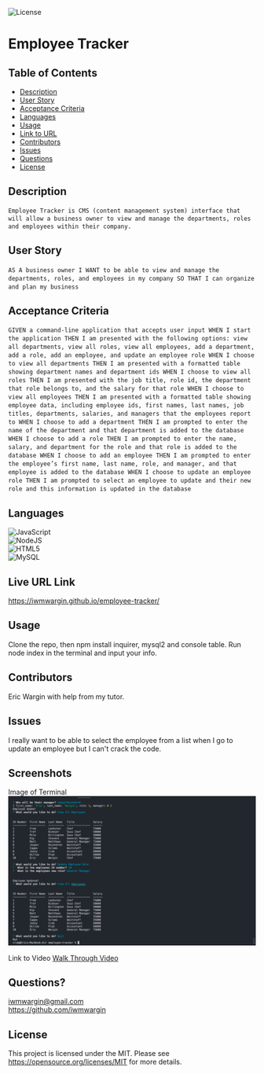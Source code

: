 
  ![License](https://img.shields.io/badge/License-MIT-yellow.svg)
  # Employee Tracker
  ## Table of Contents
  * [Description](#description)
  * [User Story](#user-story)
  * [Acceptance Criteria](#acceptance-criteria)
  * [Languages](#languages)
  * [Usage](#usage)
  * [Link to URL](#live-url-link)
  * [Contributors](#contributors)
  * [Issues](#issues)
  * [Questions](#questions)
  * [License](#license)
  

  ## Description
    Employee Tracker is CMS (content management system) interface that will allow a business owner to view and manage the departments, roles and employees within their company.
  ## User Story
  ``AS A business owner
    I WANT to be able to view and manage the departments, roles, and employees in my company
    SO THAT I can organize and plan my business``

  ## Acceptance Criteria
  ``GIVEN a command-line application that accepts user input
    WHEN I start the application
    THEN I am presented with the following options: view all departments, view all roles, view all employees, add a department, add a role, add an employee, and update an employee role
    WHEN I choose to view all departments
    THEN I am presented with a formatted table showing department names and department ids
    WHEN I choose to view all roles
    THEN I am presented with the job title, role id, the department that role belongs to, and the salary for that role
    WHEN I choose to view all employees
    THEN I am presented with a formatted table showing employee data, including employee ids, first names, last names, job titles, departments, salaries, and managers that the employees report to
    WHEN I choose to add a department
    THEN I am prompted to enter the name of the department and that department is added to the database
    WHEN I choose to add a role
    THEN I am prompted to enter the name, salary, and department for the role and that role is added to the database
    WHEN I choose to add an employee
    THEN I am prompted to enter the employee’s first name, last name, role, and manager, and that employee is added to the database
    WHEN I choose to update an employee role
    THEN I am prompted to select an employee to update and their new role and this information is updated in the database
    ``
  
  ## Languages
   ![JavaScript](https://img.shields.io/badge/javascript-%23323330.svg?style=for-the-badge&logo=javascript&logoColor=%23F7DF1E)
   <br>
   ![NodeJS](https://img.shields.io/badge/node.js-6DA55F?style=for-the-badge&logo=node.js&logoColor=white)
   <br>
   ![HTML5](https://img.shields.io/badge/html5-%23E34F26.svg?style=for-the-badge&logo=html5&logoColor=white)
   <br>
   ![MySQL](https://img.shields.io/badge/mysql-%2300f.svg?style=for-the-badge&logo=mysql&logoColor=white)
   <br>
   
   

  ## Live URL Link
  https://iwmwargin.github.io/employee-tracker/

  ## Usage
  Clone the repo, then npm install inquirer, mysql2 and console table.  Run node index in the terminal and input your info.

  ## Contributors
  Eric Wargin with help from my tutor.

  ## Issues
  I really want to be able to select the employee from a list when I go to update an employee but I can't crack the code.

  ## Screenshots
  Image of Terminal
  <img src="https://github.com/iwmwargin/employee-tracker/blob/main/assets/Employee.png">
  
  Link to Video
  <a href="https://drive.google.com/file/d/1BCPuPIA3QVhu9iREmF1tWr-ipe90e2O9/view?usp=sharing" target="_blank">Walk Through Video</a>
  
  ## Questions? 
  iwmwargin@gmail.com
  <br>
  https://github.com/iwmwargin
  ## License
  This project is licensed under the MIT. Please see https://opensource.org/licenses/MIT for more details.  